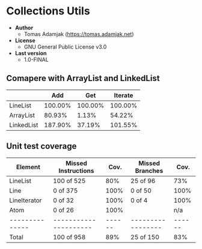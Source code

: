 Collections Utils
=================

 - **Author**
	 - Tomas Adamjak (https://tomas.adamjak.net)
 - **License**
	 - GNU General Public License v3.0
 - **Last version**
     - 1.0-FINAL

Comapere with ArrayList and LinkedList
--------------------------------------

|            |   Add   |   Get   | Iterate |
|------------|---------|---------|---------|
| LineList   | 100.00% | 100.00% | 100.00% |
| ArrayList  | 80.93%  | 1.13%   | 54.22%  |
| LinkedList | 187.90% | 37.19%  | 101.55% |

Unit test coverage
------------------

|   Element    | Missed Instructions | Cov. | Missed Branches | Cov. |
|--------------|---------------------|------|-----------------|------|
| LineList     | 100 of 525          | 80%  | 25 of 96        | 73%  |
| Line         | 0 of 375            | 100% | 0 of 50         | 100% |
| LineIterator | 0 of  32            | 100% | 0 of  4         | 100% |
| Atom         | 0 of  26            | 100% |                 | n/a  |
|--------------|---------------------|------|-----------------|------|
| Total        | 100 of 958          | 89%  | 25 of 150       | 83%  |
